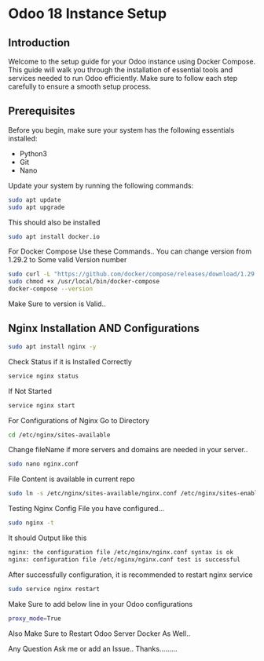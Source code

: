 # Odoo 18 Instance Setup

## Introduction

Welcome to the setup guide for your Odoo instance using Docker Compose. This guide will walk you through the installation of essential tools and services needed to run Odoo efficiently. Make sure to follow each step carefully to ensure a smooth setup process.

## Prerequisites

Before you begin, make sure your system has the following essentials installed:

- Python3
- Git
- Nano

Update your system by running the following commands:

```bash
sudo apt update
sudo apt upgrade
```

This should also be installed 

```bash
sudo apt install docker.io
```

For Docker Compose Use these Commands.. You can change version from 1.29.2 to Some valid Version number 
```bash
sudo curl -L "https://github.com/docker/compose/releases/download/1.29.2/docker-compose-$(uname -s)-$(uname -m)" -o /usr/local/bin/docker-compose
sudo chmod +x /usr/local/bin/docker-compose
docker-compose --version
```

Make Sure to version is Valid.. 


## Nginx Installation AND Configurations

```bash
sudo apt install nginx -y
```

Check Status if it is Installed Correctly

```bash
service nginx status
```

If Not Started
```bash
service nginx start
```

For Configurations of Nginx Go to Directory
```bash
cd /etc/nginx/sites-available
```

Change fileName if more servers and domains are needed in your server..
```bash
sudo nano nginx.conf
```

File Content is available in current repo 
```bash
sudo ln -s /etc/nginx/sites-available/nginx.conf /etc/nginx/sites-enabled/nginx.conf
```

Testing Nginx Config File you have configured... 
```bash
sudo nginx -t
```

It should Output like this
```bash
nginx: the configuration file /etc/nginx/nginx.conf syntax is ok
nginx: configuration file /etc/nginx/nginx.conf test is successful
```

After successfully configuration, it is recommended to restart nginx service
```bash
sudo service nginx restart
```

Make Sure to add below line in your Odoo configurations
```bash
proxy_mode=True
```

Also Make Sure to Restart Odoo Server Docker As Well.. 

Any Question Ask me or add an Issue.. Thanks.........